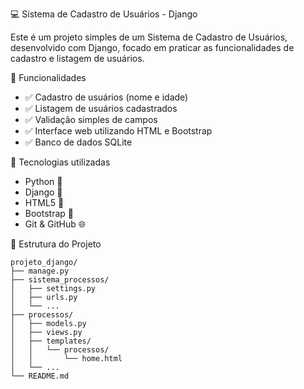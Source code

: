 💻 Sistema de Cadastro de Usuários - Django

Este é um projeto simples de um Sistema de Cadastro de Usuários, desenvolvido com Django, focado em praticar as funcionalidades de cadastro e listagem de usuários.

🚀 Funcionalidades
- ✅ Cadastro de usuários (nome e idade)
- ✅ Listagem de usuários cadastrados
- ✅ Validação simples de campos
- ✅ Interface web utilizando HTML e Bootstrap
- ✅ Banco de dados SQLite

🔧 Tecnologias utilizadas
- Python 🐍
- Django 🦄
- HTML5 📝
- Bootstrap 🎨
- Git & GitHub 🌐

📂 Estrutura do Projeto
```text
projeto_django/
├── manage.py
├── sistema_processos/
│   ├── settings.py
│   ├── urls.py
│   └── ...
├── processos/
│   ├── models.py
│   ├── views.py
│   ├── templates/
│   │   └── processos/
│   │       └── home.html
│   └── ...
└── README.md
